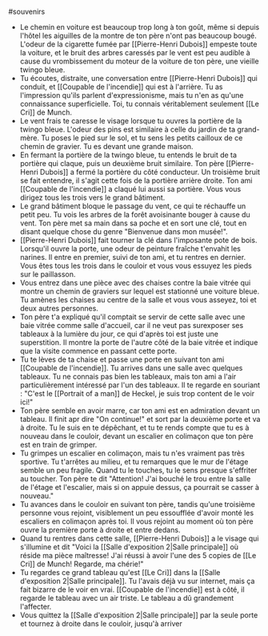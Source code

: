 #souvenirs
- Le chemin en voiture est beaucoup trop long à ton goût, même si depuis l'hôtel les aiguilles de la montre de ton père n'ont pas beaucoup bougé. L'odeur de la cigarette fumée par [[Pierre-Henri Dubois]] empeste toute la voiture, et le bruit des arbres caressés par le vent est peu audible à cause du vrombissement du moteur de la voiture de ton père, une vieille twingo bleue.
- Tu écoutes, distraite, une conversation entre [[Pierre-Henri Dubois]] qui conduit, et [[Coupable de l'incendie]] qui est à l'arrière. Tu as l'impression qu'ils parlent d'expressionisme, mais tu n'en as qu'une connaissance superficielle. Toi, tu connais véritablement seulement [[Le Cri]] de Munch.
- Le vent frais te caresse le visage lorsque tu ouvres la portière de la twingo bleue. L'odeur des pins est similaire à celle du jardin de ta grand-mère. Tu poses le pied sur le sol, et tu sens les petits cailloux de ce chemin de gravier. Tu es devant une grande maison.
- En fermant la portière de la twingo bleue, tu entends le bruit de ta portière qui claque, puis un deuxième bruit similaire. Ton père [[Pierre-Henri Dubois]] a fermé la portière du côté conducteur. Un troisième bruit se fait entendre, il s'agit cette fois de la portière arrière droite. Ton ami [[Coupable de l'incendie]] a claqué lui aussi sa portière. Vous vous dirigez tous les trois vers le grand bâtiment.
- Le grand bâtiment bloque le passage du vent, ce qui te réchauffe un petit peu. Tu vois les arbres de la forêt avoisinante bouger à cause du vent. Ton père met sa main dans sa poche et en sort une clé, tout en disant quelque chose du genre "Bienvenue dans mon musée!".
- [[Pierre-Henri Dubois]] fait tourner la clé dans l'imposante pote de bois. Lorsqu'il ouvre la porte, une odeur de peinture fraîche t'envahit les narines. Il entre en premier, suivi de ton ami, et tu rentres en dernier. Vous êtes tous les trois dans le couloir et vous vous essuyez les pieds sur le paillasson.
- Vous entrez dans une pièce avec des chaises contre la baie vitrée qui montre un chemin de graviers sur lequel est stationné une voiture bleue. Tu amènes les chaises au centre de la salle et vous vous asseyez, toi et deux autres personnes.
- Ton père t'a expliqué qu'il comptait se servir de cette salle avec une baie vitrée comme salle d'accueil, car il ne veut pas surexposer ses tableaux à la lumière du jour, ce qui d'après toi est juste une superstition. Il montre la porte de l'autre côté de la baie vitrée et indique que la visite commence en passant cette porte.
- Tu te lèves de ta chaise et passe une porte en suivant ton ami [[Coupable de l'incendie]]. Tu arrives dans une salle avec quelques tableaux. Tu ne connais pas bien les tableaux, mais ton ami a l'air particulièrement intéressé par l'un des tableaux. Il te regarde en souriant : "C'est le [[Portrait of a man]] de Heckel, je suis trop content de le voir ici!"
- Ton père semble en avoir marre, car ton ami est en admiration devant un tableau. Il finit apr dire "On continue!" et sort par la deuxième porte et va à droite. Tu le suis en te dépêchant, et tu te rends compte que tu es à nouveau dans le couloir, devant un escalier en colimaçon que ton père est en train de grimper.
- Tu grimpes un escalier en colimaçon, mais tu n'es vraiment pas très sportive. Tu t'arrêtes au milieu, et tu remarques que le mur de l'étage semble un peu fragile. Quand tu le touches, tu le sens presque s'effriter au toucher. Ton père te dit "Attention! J'ai bouché le trou entre la salle de l'étage et l'escalier, mais si on appuie dessus, ça pourrait se casser à nouveau."
- Tu avances dans le couloir en suivant ton père, tandis qu'une troisième personne vous rejoint, visiblement un peu essoufflée d'avoir monté les escaliers en colimaçon après toi. Il vous rejoint au moment où ton père ouvre la première porte à droite et entre dedans.
- Quand tu rentres dans cette salle, [[Pierre-Henri Dubois]] a le visage qui s'illumine et dit "Voici la [[Salle d'exposition 2|Salle principale]] où réside ma pièce maîtresse! J'ai réussi à avoir l'une des 5 copies de [[Le Cri]] de Munch! Regarde, ma chérie!"
- Tu regardes ce grand tableau qu'est [[Le Cri]] dans la [[Salle d'exposition 2|Salle principale]]. Tu l'avais déjà vu sur internet, mais ça fait bizarre de le voir en vrai. [[Coupable de l'incendie]] est à côté, il regarde le tableau avec un air triste. Le tableau a dû grandement l'affecter.
- Vous quittez la [[Salle d'exposition 2|Salle principale]] par la seule porte et tournez à droite dans le couloir, jusqu'à arriver 